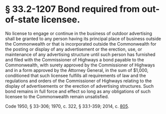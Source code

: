 # § 33.2-1207 Bond required from out-of-state licensee.

<p>No license to engage or continue in the business of outdoor advertising shall be granted to any person having its principal place of business outside the Commonwealth or that is incorporated outside the Commonwealth for the posting or display of any advertisement or the erection, use, or maintenance of any advertising structure until such person has furnished and filed with the Commissioner of Highways a bond payable to the Commonwealth, with surety approved by the Commissioner of Highways and in a form approved by the Attorney General, in the sum of $1,000, conditioned that such licensee fulfills all requirements of law and the regulations and orders of the Commissioner of Highways relating to the display of advertisements or the erection of advertising structures. Such bond remains in full force and effect so long as any obligations of such licensee to the Commonwealth remain unsatisfied.</p><p>Code 1950, § 33-306; 1970, c. 322, § 33.1-359; 2014, c. <a href='http://lis.virginia.gov/cgi-bin/legp604.exe?141+ful+CHAP0805'>805</a>.</p>